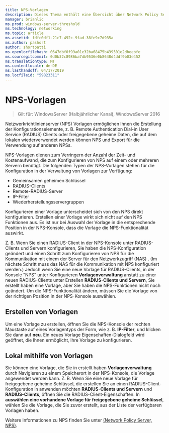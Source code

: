 ```yaml
---
title: NPS-Vorlagen
description: Dieses Thema enthält eine Übersicht über Network Policy Server-Vorlagen in Windows Server 2016.
manager: brianlic
ms.prod: windows-server-threshold
ms.technology: networking
ms.topic: article
ms.assetid: fdfc0df1-21c7-492c-9fad-38fe9c7d935a
ms.author: pashort
author: shortpatti
ms.openlocfilehash: 0647dbf0f99a01e32ba68475b439501e2dbeebfe
ms.sourcegitcommit: 0d0b32c8986ba7db9536e0b8648d4ddf9b03e452
ms.translationtype: MT
ms.contentlocale: de-DE
ms.lasthandoff: 04/17/2019
ms.locfileid: "59823311"
---
```

# <a name="nps-templates"></a>NPS-Vorlagen

>Gilt für: WindowsServer (Halbjährlicher Kanal), WindowsServer 2016

Netzwerkrichtlinienserver \(NPS\) Vorlagen ermöglichen Ihnen die Erstellung der Konfigurationselemente, z. B. Remote Authentication Dial-in User Service \(RADIUS\) Clients oder freigegebene geheime Daten, die auf dem lokalen wiederverwendet werden können NPS und Export für die Verwendung auf anderen NPSs.

NPS-Vorlagen dienen zum Verringern der Anzahl der Zeit- und Kostenaufwand, die zum Konfigurieren von NPS auf einem oder mehreren Servern benötigt. Die folgenden Typen der NPS-Vorlagen stehen für die Konfiguration in der Verwaltung von Vorlagen zur Verfügung:

- Gemeinsamen geheimen Schlüssel
- RADIUS-Clients
- Remote-RADIUS-Server
- IP-Filter
- Wiederherstellungsservergruppen

Konfigurieren einer Vorlage unterscheidet sich von den NPS direkt konfigurieren. Erstellen einer Vorlage wirkt sich nicht auf den NPS Funktionen aus. Es ist nur bei Auswahl der Vorlage in die entsprechende Position in der NPS-Konsole, dass die Vorlage die NPS-Funktionalität auswirkt. 

Z. B. Wenn Sie einen RADIUS-Client in der NPS-Konsole unter RADIUS-Clients und Servern konfigurieren, Sie haben die NPS-Konfiguration geändert und einen Schritt zum Konfigurieren von NPS für die Kommunikation mit einem der Server für den Netzwerkzugriff \(NAS\) . \(Im nächste Schritt muss das NAS für die Kommunikation mit NPS konfiguriert werden.\) Jedoch wenn Sie eine neue Vorlage für RADIUS-Clients, in der Konsole "NPS" unter Konfigurieren **Vorlagenverwaltung** anstatt zu einer neuen RADIUS-Clients unter Erstellen **RADIUS-Clients und Servern**, Sie erstellt haben eine Vorlage, aber Sie haben die NPS-Funktionen nicht noch geändert. Um die NPS-Funktionalität ändern, müssen Sie die Vorlage von der richtigen Position in der NPS-Konsole auswählen.

## <a name="creating-templates"></a>Erstellen von Vorlagen

Um eine Vorlage zu erstellen, öffnen Sie die NPS-Konsole der rechten Maustaste auf eines Vorlagentyps der Form, wie z. B. **IP-Filter**, und klicken Sie dann auf **neu**. Ein neues Vorlage Eigenschaften-Dialogfeld wird geöffnet, die Ihnen ermöglicht, Ihre Vorlage zu konfigurieren.

## <a name="using-templates-locally"></a>Lokal mithilfe von Vorlagen

Sie können eine Vorlage, die Sie in erstellt haben **Vorlagenverwaltung** durch Navigieren zu einem Speicherort in der NPS-Konsole, die Vorlage angewendet werden kann. Z. B. Wenn Sie eine neue Vorlage für freigegebene geheime Schlüssel, die erstellen Sie an einen RADIUS-Client-Konfiguration in anwenden möchten **RADIUS-Clients und Servern** und **RADIUS-Clients**, öffnen Sie die RADIUS-Client-Eigenschaften. In **auswählen eine vorhandene Vorlage für freigegebene geheime Schlüssel**, wählen Sie die Vorlage, die Sie zuvor erstellt, aus der Liste der verfügbaren Vorlagen haben.

Weitere Informationen zu NPS finden Sie unter [(Network Policy Server, NPS)](nps-top.md).
